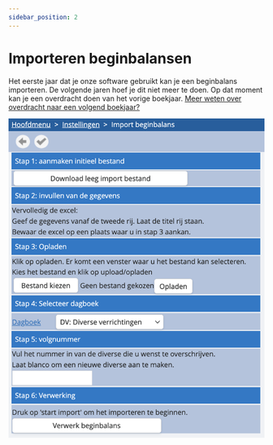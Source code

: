 ```yaml
---
sidebar_position: 2
---
```


# Importeren beginbalansen

Het eerste jaar dat je onze software gebruikt kan je een beginbalans importeren. De volgende jaren hoef je dit niet meer te doen. Op dat moment kan je een overdracht doen van het vorige boekjaar. <u>Meer weten over overdracht naar een volgend boekjaar?</u> 


![alt text](../../../../resources/beginsituatie/image-1.png)